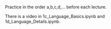 Practice in the order a,b,c,d,... before each lecture.

There is a video in 1c_Language_Basics.ipynb and 1d_Language_Details.ipynb.

